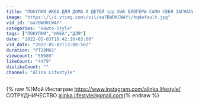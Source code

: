 ```yaml
---
title: "ПОКУПКИ ИКЕА ДЛЯ ДОМА И ДЕТЕЙ 🇸🇪 КАК БЛОГЕРЫ САМИ СЕБЯ ЗАГНАЛИ В ЛОВУШКУ"
image: "https:\/\/i.ytimg.com\/vi\/aa7BWDKCWAY\/hqdefault.jpg"
vid_id: "aa7BWDKCWAY"
categories: "Howto-Style"
tags: ["ПОКУПКИ","ИКЕА","ДЛЯ"]
date: "2022-05-03T10:42:16+03:00"
vid_date: "2022-05-02T13:08:56Z"
duration: "PT28M6S"
viewcount: "55089"
likeCount: "4479"
dislikeCount: ""
channel: "Alina Lifestyle"
---
```

{% raw %}Мой Инстаграм <a rel="nofollow" target="blank" href="https://www.instagram.com/alinka.lifestyle/">https://www.instagram.com/alinka.lifestyle/</a><br />СОТРУДНИЧЕСТВО alinka.lifestyle@gmail.com{% endraw %}
